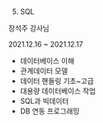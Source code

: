 05. SQL

장석주 강사님

2021.12.16 ~ 2021.12.17

- 데이터베이스 이해
- 관계데이터 모델
- 데이터 핸들링 기초~고급
- 대용량 데이터베이스 작업
- SQL과 빅데이터
- DB 연동 프로그래밍
